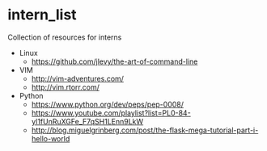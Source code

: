 # intern_list
Collection of resources for interns

* Linux
  * https://github.com/jlevy/the-art-of-command-line
* VIM
  * http://vim-adventures.com/
  * http://vim.rtorr.com/
* Python
  * https://www.python.org/dev/peps/pep-0008/
  * https://www.youtube.com/playlist?list=PL0-84-yl1fUnRuXGFe_F7qSH1LEnn9LkW
  * http://blog.miguelgrinberg.com/post/the-flask-mega-tutorial-part-i-hello-world
